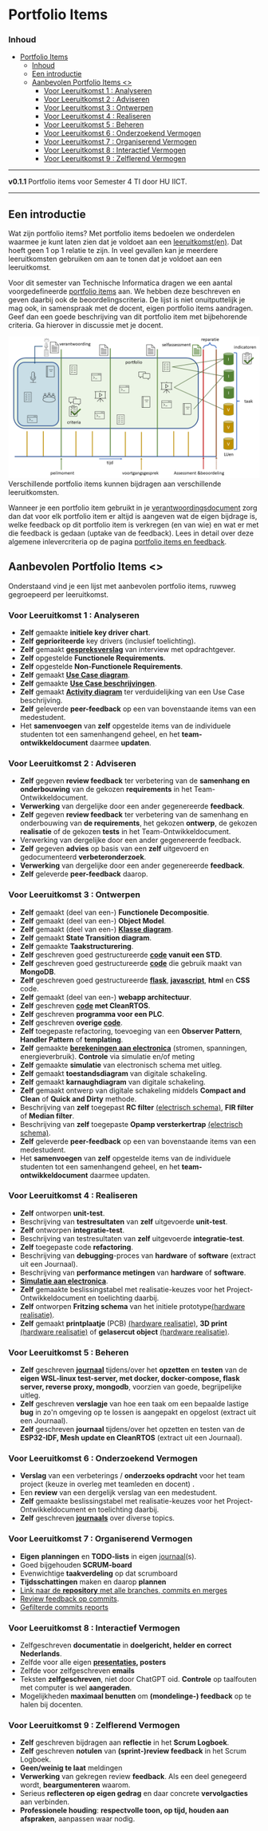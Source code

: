# Portfolio Items[](title-id)

### Inhoud[](toc-id)

- [Portfolio Items](#portfolio-items)
    - [Inhoud](#inhoud)
  - [Een introductie](#een-introductie)
  - [Aanbevolen Portfolio Items \<\>](#aanbevolen-portfolio-items-)
    - [Voor Leeruitkomst 1 : Analyseren](#voor-leeruitkomst-1--analyseren)
    - [Voor Leeruitkomst 2 : Adviseren](#voor-leeruitkomst-2--adviseren)
    - [Voor Leeruitkomst 3 : Ontwerpen](#voor-leeruitkomst-3--ontwerpen)
    - [Voor Leeruitkomst 4 : Realiseren](#voor-leeruitkomst-4--realiseren)
    - [Voor Leeruitkomst 5 : Beheren](#voor-leeruitkomst-5--beheren)
    - [Voor Leeruitkomst 6 : Onderzoekend Vermogen](#voor-leeruitkomst-6--onderzoekend-vermogen)
    - [Voor Leeruitkomst 7 : Organiserend Vermogen](#voor-leeruitkomst-7--organiserend-vermogen)
    - [Voor Leeruitkomst 8 : Interactief Vermogen](#voor-leeruitkomst-8--interactief-vermogen)
    - [Voor Leeruitkomst 9 : Zelflerend Vermogen](#voor-leeruitkomst-9--zelflerend-vermogen)
---

**v0.1.1 [](version-id)** Portfolio items voor Semester 4 TI door HU IICT[](author-id).

---

## Een introductie

Wat zijn portfolio items? Met portfolio items bedoelen we onderdelen waarmee je kunt laten zien dat je voldoet aan een [leeruitkomst(en)](./README.md#leeruitkomsten). Dat hoeft geen 1 op 1 relatie te zijn. In veel gevallen kan je meerdere leeruitkomsten gebruiken om aan te tonen dat je voldoet aan een leeruitkomst.

Voor dit semester van Technische Informatica dragen we een aantal voorgedefineerde [portfolio items](#portfolio-items) aan. We hebben deze beschreven en geven daarbij ook de beoordelingscriteria. De lijst is niet onuitputtelijk je mag ook, in samenspraak met de docent, eigen portfolio items aandragen. Geef dan een goede beschrijving van dit portfolio item met bijbehorende criteria. Ga hierover in discussie met je docent.

![Portfolio toetsing](./img/portfolio_toetsing.png)
Verschillende portfolio items kunnen bijdragen aan verschillende leeruitkomsten.

Wanneer je een portfolio item gebruikt in je [verantwoordingsdocument](./Verantwoordingsdocument_TI_S4.md) zorg dan dat voor elk portfolio item er altijd is aangeven wat de eigen bijdrage is, welke feedback op dit portfolio item is verkregen (en van wie) en wat er met die feedback is gedaan (uptake van de feedback).
Lees in detail over deze algemene inlevercriteria op de pagina [portfolio items en feedback](./organisatorisch/portfolio_items_en_feedback.md).

## Aanbevolen Portfolio Items <<Needs Work leeruitkomsten moeten we nog formuleren>>
Onderstaand vind je een lijst met aanbevolen portfolio items, ruwweg gegroepeerd per leeruitkomst.

### Voor Leeruitkomst 1 : Analyseren
- **Zelf** gemaakte **initiele key driver chart**.
- **Zelf** **geprioriteerde** key drivers (inclusief toelichting).
- **Zelf** gemaakt **[gespreksverslag](./leerdoelen/portfolio-items/gespreksverslag-met-feedback.md)** van interview met opdrachtgever.
- **Zelf** opgestelde **Functionele Requirements**.
- **Zelf** opgestelde **Non-Functionele Requirements**.
- **Zelf** gemaakt **[Use Case diagram](./leerdoelen/portfolio-items/use-case-diagram.md)**.
- **Zelf** gemaakte **[Use Case beschrijvingen](./leerdoelen/portfolio-items/use-case-beschrijving.md)**.
- **Zelf** gemaakt **[Activity diagram](./leerdoelen/portfolio-items/activity-diagram.md)** ter verduidelijking van een Use Case beschrijving.
- **Zelf** geleverde **peer-feedback** op een van bovenstaande items van een medestudent.
- Het **samenvoegen** van **zelf** opgestelde items van de individuele studenten tot een samenhangend geheel, en het **team-ontwikkeldocument** daarmee **updaten**.

### Voor Leeruitkomst 2 : Adviseren
- **Zelf** gegeven **review feedback** ter verbetering van de **samenhang en onderbouwing** van de gekozen **requirements** in het Team-Ontwikkeldocument.
- **Verwerking** van dergelijke door een ander gegenereerde **feedback**.
- **Zelf** gegeven **review feedback** ter verbetering van de samenhang en onderbouwing van **de requirements**, het gekozen **ontwerp**, de gekozen **realisatie** of de gekozen **tests** in het Team-Ontwikkeldocument.
- Verwerking van dergelijke door een ander gegenereerde feedback.
- **Zelf** gegeven **advies** op basis van een **zelf** uitgevoerd en gedocumenteerd **verbeteronderzoek**.
- **Verwerking** van dergelijke door een ander gegenereerde **feedback**.
- **Zelf** geleverde **peer-feedback** daarop.

### Voor Leeruitkomst 3 : Ontwerpen
- **Zelf** gemaakt (deel van een-) **Functionele Decompositie**.
- **Zelf** gemaakt (deel van een-) **Object Model**.
- **Zelf** gemaakt (deel van een-) [**Klasse diagram**](./leerdoelen/portfolio-items/klassediagram.md).
- **Zelf** gemaakt **State Transition diagram**.
- **Zelf** gemaakte **Taakstructurering**.
- **Zelf** geschreven goed gestructureerde **[code](./leerdoelen/portfolio-items/code.md) vanuit een STD**.
- **Zelf** geschreven goed gestructureerde **[code](./leerdoelen/portfolio-items/code.md)** die gebruik maakt van **MongoDB**.
- **Zelf** geschreven goed gestructureerde **[flask](./leerdoelen/portfolio-items/code.md)**, **[javascript](./leerdoelen/portfolio-items/code.md)**, **html** en **CSS** code.
- **Zelf** gemaakt (deel van een-) **webapp architectuur**.
- **Zelf** geschreven **[code](./leerdoelen/portfolio-items/code.md) met CleanRTOS**.
- **Zelf** geschreven **programma voor een PLC**.
- **Zelf** geschreven **overige [code](./leerdoelen/portfolio-items/code.md)**.
- **Zelf** toegepaste refactoring, toevoeging van een **Observer Pattern**, **Handler Pattern** of **templating**.
- **Zelf** gemaakte [**berekeningen aan electronica**](./leerdoelen/portfolio-items/berekeningen-aan-electronica.md) (stromen, spanningen, energieverbruik). **Controle** via simulatie en/of meting
- **Zelf** gemaakte **simulatie** van electronisch schema met uitleg.
- **Zelf** gemaakt **toestandsdiagram** van digitale schakeling.
- **Zelf** gemaakt **karnaughdiagram** van digitale schakeling.
- **Zelf** gemaakt ontwerp van digitale schakeling middels **Compact and Clean** of **Quick and Dirty** methode.
- Beschrijving van **zelf** toegepast **RC filter** [(electrisch schema)](./leerdoelen/portfolio-items/electrisch-schema.md), **FIR filter** of **Median filter**.
- Beschrijving van **zelf** toegepaste **Opamp versterkertrap** [(electrisch schema)](./leerdoelen/portfolio-items/electrisch-schema.md).
- **Zelf** geleverde **peer-feedback** op een van bovenstaande items van een medestudent.
- Het **samenvoegen** van **zelf** opgestelde items van de individuele studenten tot een samenhangend geheel, en het **team-ontwikkeldocument** daarmee updaten.

### Voor Leeruitkomst 4 : Realiseren
- **Zelf** ontworpen **unit-test**.
- Beschrijving van **testresultaten** van **zelf** uitgevoerde **unit-test**.
- **Zelf** ontworpen **integratie-test**.
- Beschrijving van testresultaten van **zelf** uitgevoerde **integratie-test**.
- **Zelf** toegepaste code **refactoring**.
- Beschrijving van **debugging**-proces van **hardware** of **software** (extract uit een Journaal).
- Beschrijving van **performance metingen** van **hardware** of **software**.
- [**Simulatie aan electronica**](./leerdoelen/portfolio-items/simulatie-aan-electronica.md).
- **Zelf** gemaakte beslissingstabel met realisatie-keuzes voor het Project-Ontwikkeldocument en toelichting daarbij.
- **Zelf** ontworpen **Fritzing schema** van het initiele prototype[(hardware realisatie)](./leerdoelen/portfolio-items/.hardware-realisatie.md).
- **Zelf** gemaakt **printplaatje** (PCB) [(hardware realisatie)](./leerdoelen/portfolio-items/hardware-realisatie.md),
**3D print** [(hardware realisatie)](./leerdoelen/portfolio-items/hardware-realisatie.md) of 
**gelasercut object** [(hardware realisatie)](./leerdoelen/portfolio-items/hardware-realisatie.md).

### Voor Leeruitkomst 5 : Beheren
- **Zelf** geschreven **[journaal](./organisatorisch/journaliseren.md)** tijdens/over het **opzetten** en **testen** van de **eigen WSL-linux test-server, met docker, docker-compose, flask server, reverse proxy, mongodb**, voorzien van goede, begrijpelijke uitleg.
- **Zelf** geschreven **verslagje** van hoe een taak om een bepaalde lastige **bug** in zo'n omgeving op te lossen is aangepakt en opgelost (extract uit een Journaal).
- **Zelf** geschreven **journaal** tijdens/over het opzetten en testen van de **ESP32-IDF, Mesh update en CleanRTOS** (extract uit een Journaal).

### Voor Leeruitkomst 6 : Onderzoekend Vermogen
- **Verslag** van een verbeterings / **onderzoeks opdracht** voor het team project (keuze in overleg met teamleden en docent) .
- Een **review** van een dergelijk verslag van een medestudent.
- **Zelf** gemaakte beslissingstabel met realisatie-keuzes voor het Project-Ontwikkeldocument en toelichting daarbij.
- **Zelf** geschreven **[journaals](./organisatorisch/journaliseren.md)** over diverse topics.

### Voor Leeruitkomst 7 : Organiserend Vermogen
- **Eigen** **planningen** en **TODO-lists** in eigen [journaal](./organisatorisch/journaliseren.md)(s).
- Goed bijgehouden **SCRUM-board**
- Evenwichtige **taakverdeling** op dat scrumboard
- **Tijdsschattingen** maken en daarop **plannen**
- [Link naar de **repository** met alle branches, commits en merges](./leerdoelen/portfolio-items/repository.md)
- [Review feedback op commits](./leerdoelen/portfolio-items/review-feedback-op-commmits.md).
- [Gefilterde commits reports](./leerdoelen/portfolio-items/gefilterde-commits-reports.md)

### Voor Leeruitkomst 8 : Interactief Vermogen
- Zelfgeschreven **documentatie** in **doelgericht, helder en correct Nederlands**.
- Zelfde voor alle eigen **[presentaties](./leerdoelen/portfolio-items/show-and-tell.md), posters**
- Zelfde voor zelfgeschreven **emails**
- Teksten **zelfgeschreven**, niet door ChatGPT oid.
  **Controle** op taalfouten met computer is wel **aangeraden**.
- Mogelijkheden **maximaal benutten** om **(mondelinge-) feedback** op te halen bij docenten.

### Voor Leeruitkomst 9 : Zelflerend Vermogen
- **Zelf** geschreven bijdragen aan **reflectie** in het **Scrum Logboek**.
- **Zelf** geschreven **notulen** van **(sprint-)review feedback** in het Scrum Logboek.
- **Geen/weinig te laat** meldingen
- **Verwerking** van gekregen review **feedback**. Als een deel genegeerd wordt, **beargumenteren** waarom.
- Serieus **reflecteren op eigen gedrag** en daar concrete **vervolgacties** aan verbinden.
- **Professionele houding**: **respectvolle toon, op tijd, houden aan afspraken**, aanpassen waar nodig.
